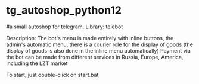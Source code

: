 # tg_autoshop_python12

#a small autoshop for telegram. 
Library: telebot




Description:
The bot's menu is made entirely with inline buttons, the admin's automatic menu, there is a courier role for the display of goods (the display of goods is also done in the inline menu automatically) 
Payment via the bot can be made from different services in Russia, Europe, America, including the LZT market

To start, just double-click on start.bat
